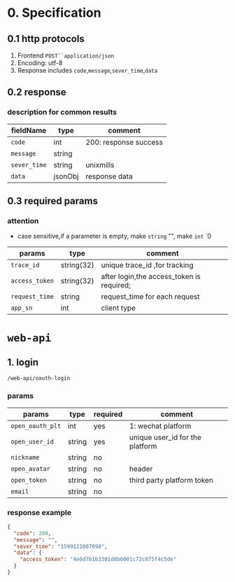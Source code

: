 # 0. Specification

## 0.1 http protocols

1. Frontend `POST``application/json`
2. Encoding: utf-8
3. Response includes `code`,`message`,`sever_time`,`data`

## 0.2 response

### description for common results

fieldName | type    | comment
------ |---------| ----
`code` | int     | 200: response success
`message` | string  | 
`sever_time` | string  | unixmills
`data` | jsonObj | response data

## 0.3 required params

### **attention**

- case sensitive,if a parameter is empty, make `string` "", make `int` `0

params | type | comment
------ | -------- | -------
`trace_id` | string(32) | unique trace_id ,for tracking
`access_token` | string(32) | after login,the access_token is required;
`request_time` | string | request_time for each request
`app_sn` | int | client type

# `web-api` 

## 1. login

`/web-api/oauth-login`

### params

params | type   | required | comment
------ |--------|----------| ---
`open_oauth_plt` | int    | yes      | 1: wechat platform
`open_user_id` | string | yes      | unique user_id for the platform
`nickname` | string | no       | 
`open_avatar` | string | no       | header
`open_token` | string | no       | third party platform token
`email` | string | no       | 

### response example

```json
{
  "code": 200,
  "message": "",
  "sever_time": "1599121007098",
  "data": {
    "access_token": "4e6d7b1b2301d8b6001c72c075f4c5de"
  }
}
```

